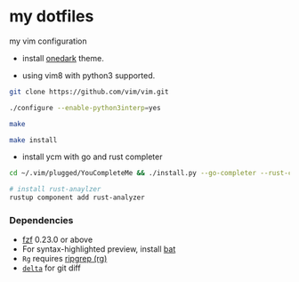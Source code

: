 # my dotfiles

my vim configuration

- install [onedark][onedark] theme.

- using vim8 with python3 supported.
```sh
git clone https://github.com/vim/vim.git

./configure --enable-python3interp=yes

make

make install
```

-  install ycm with go and rust completer
```sh
cd ~/.vim/plugged/YouCompleteMe && ./install.py --go-completer --rust-completer

# install rust-anaylzer
rustup component add rust-analyzer
```

### Dependencies

- [fzf][fzf-main] 0.23.0 or above
- For syntax-highlighted preview, install [bat](https://github.com/sharkdp/bat)
- `Rg` requires [ripgrep (rg)][rg]
- [`delta`][delta] for git diff 

[delta]: https://github.com/dandavison/delta
[fzf-main]: https://github.com/junegunn/fzf
[rg]:    https://github.com/BurntSushi/ripgrep
[onedark]: https://github.com/joshdick/onedark.vim
